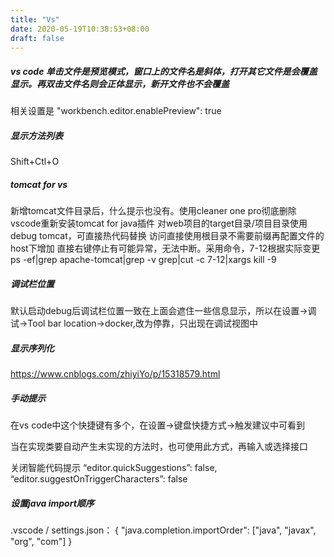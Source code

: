 ```yaml
---
title: "Vs"
date: 2020-05-19T10:38:53+08:00
draft: false
---
```


##### vs code 单击文件是预览模式，窗口上的文件名是斜体，打开其它文件是会覆盖显示。再双击文件名则会正体显示，新开文件也不会覆盖
相关设置是 "workbench.editor.enablePreview": true

##### 显示方法列表
Shift+Ctl+O

##### tomcat for vs
新增tomcat文件目录后，什么提示也没有。使用cleaner one pro彻底删除vscode重新安装tomcat for java插件
对web项目的target目录/项目目录使用debug tomcat，可直接热代码替换
访问直接使用根目录不需要前缀再配置文件的host下增加
<Context path="" docBase="增加到tomcat server目录名称" debug="0" reloadable="false"></Context>
直接右键停止有可能异常，无法中断。采用命令，7-12根据实际变更
ps -ef|grep apache-tomcat|grep -v grep|cut -c 7-12|xargs kill -9

##### 调试栏位置
默认启动debug后调试栏位置一致在上面会遮住一些信息显示，所以在设置->调试->Tool bar location->docker,改为停靠，只出现在调试视图中

##### 显示序列化

https://www.cnblogs.com/zhiyiYo/p/15318579.html

##### 手动提示
在vs code中这个快捷键有多个，在设置->键盘快捷方式->触发建议中可看到

当在实现类要自动产生未实现的方法时，也可使用此方式，再输入或选择接口

关闭智能代码提示
“editor.quickSuggestions”: false,
“editor.suggestOnTriggerCharacters”: false
##### 设置java import顺序
.vscode / settings.json：
{
  "java.completion.importOrder": ["java", "javax", "org", "com"]
}
